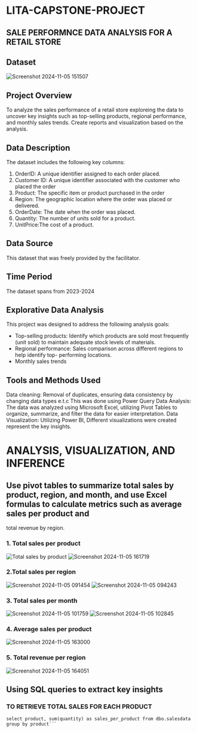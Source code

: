 # LITA-CAPSTONE-PROJECT

## SALE PERFORMNCE DATA ANALYSIS FOR A RETAIL STORE
## Dataset
![Screenshot 2024-11-05 151507](https://github.com/user-attachments/assets/8bd98069-b1ab-4daa-a0f2-c041caf53384)

## Project Overview
To analyze the sales performance of a retail store exploreing the data to uncover key insights such as top-selling products, regional 
performance, and monthly sales trends. Create reports and visualization based on the analysis.

## Data Description
The dataset  includes the following key columns:
1. OrderID: A unique identifier assigned to each order placed.
2. Customer ID: A unique identifier associated with the customer who placed the order
3. Product: The specific item or product purchased in the order
4. Region: The geographic location where the order was placed or delivered.
5. OrderDate: The date when the order was placed.
6. Quantity: The number of units sold for a product.
7. UnitPrice:The cost of a product.

## Data Source
This dataset that was freely provided by the facilitator.

## Time Period
The dataset spans from 2023-2024

## Explorative Data Analysis
This project was designed to address the following analysis goals:
- Top-selling products: Identify which products are sold most frequently (unit sold) to maintain adequate stock levels of materials.
- Regional performance: Sales comparison across different regions to help identify top- performing locations.
- Monthly sales trends

 ## Tools and Methods Used

Data cleaning: Removal of duplicates, ensuring data consistency by changing data types e.t.c This was done using Power Query
Data Analysis: The data was analyzed using Microsoft Excel, utilizing Pivot Tables to organize, summarize, and filter the data for easier interpretation.
Data Visualization: Utilizing Power BI, Different visualizations were created represent the key insights.

# ANALYSIS, VISUALIZATION, AND INFERENCE

##  Use pivot tables to summarize total sales by product, region, and month, and use Excel formulas to calculate metrics such as average sales per product and 
total revenue by region. 

### 1. Total sales per product
![Total sales by product](https://github.com/user-attachments/assets/68824dfc-15ee-4bea-9478-750395d15a58)
![Screenshot 2024-11-05 161719](https://github.com/user-attachments/assets/4cd10b3e-9697-46d5-878a-c9704c11dd9b)

### 2.Total sales per region
![Screenshot 2024-11-05 091454](https://github.com/user-attachments/assets/a3c0f885-5348-4420-8344-49b2df9353ed)
![Screenshot 2024-11-05 094243](https://github.com/user-attachments/assets/fba3f7c2-c105-4623-a1ca-bc935a00afc8)

### 3. Total sales per month
![Screenshot 2024-11-05 101759](https://github.com/user-attachments/assets/07b4ad16-98e0-4ad9-9a4b-212bd6c7b9c4)
![Screenshot 2024-11-05 102845](https://github.com/user-attachments/assets/72d4c68c-4a06-4722-a71a-fd905140d2ef)

### 4. Average sales per product
![Screenshot 2024-11-05 163000](https://github.com/user-attachments/assets/175f122b-d882-435a-ab49-02f7d38f7bf8)

### 5. Total revenue per region
![Screenshot 2024-11-05 164051](https://github.com/user-attachments/assets/e0bee198-59c1-475c-8464-b75e56010f00)

## Using SQL queries to extract key insights 

### TO RETRIEVE TOTAL SALES FOR EACH PRODUCT
``` select Product, Unitprice from dbo.salesdata 
select product, sum(quantity) as sales_per_product from dbo.salesdata 
group by product```






